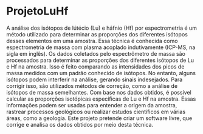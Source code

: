 # ProjetoLuHf
A análise dos isótopos de lútécio (Lu) e háfnio (Hf) por espectrometria é um método utilizado para determinar as proporções dos diferentes isótopos desses elementos em uma amostra. Essa técnica é conhecida como espectrometria de massa com plasma acoplado indutivamente (ICP-MS, na sigla em inglês).
Os dados coletados pelo espectrômetro de massa são processados para determinar as proporções dos diferentes isótopos de Lu e Hf na amostra. Isso é feito comparando as intensidades dos picos de massa medidos com um padrão conhecido de isótopos.
No entanto, alguns isótopos podem interferir na análise, gerando sinais indesejados. Para corrigir isso, são utilizados métodos de correção, como a análise de isótopos de massa semelhantes. Com base nos dados obtidos, é possível calcular as proporções isotópicas específicas de Lu e Hf na amostra. Essas informações podem ser usadas para entender a origem da amostra, rastrear processos geológicos ou realizar estudos científicos em várias áreas, como a geologia.
Este projeto pretende criar um software livre, que corrige e analisa os dados obtidos por meio desta técnica.


